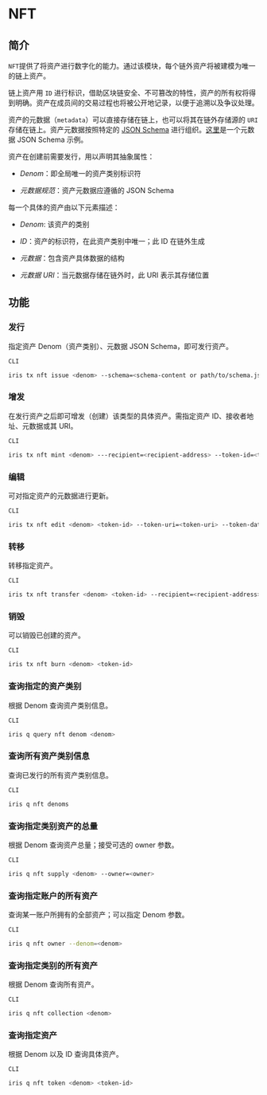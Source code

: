 # NFT

## 简介

`NFT`提供了将资产进行数字化的能力。通过该模块，每个链外资产将被建模为唯一的链上资产。

链上资产用 `ID` 进行标识，借助区块链安全、不可篡改的特性，资产的所有权将得到明确。资产在成员间的交易过程也将被公开地记录，以便于追溯以及争议处理。

资产的元数据（`metadata`）可以直接存储在链上，也可以将其在链外存储源的 `URI` 存储在链上。资产元数据按照特定的 [JSON Schema](https://JSON-Schema.org/) 进行组织。[这里](./nft-metadata.json)是一个元数据 JSON Schema 示例。

资产在创建前需要发行，用以声明其抽象属性：

- _Denom_：即全局唯一的资产类别标识符

- _元数据规范_：资产元数据应遵循的 JSON Schema

每一个具体的资产由以下元素描述：

- _Denom_: 该资产的类别

- _ID_：资产的标识符，在此资产类别中唯一；此 ID 在链外生成

- _元数据_：包含资产具体数据的结构

- _元数据 URI_：当元数据存储在链外时，此 URI 表示其存储位置

## 功能

### 发行

指定资产 Denom（资产类别）、元数据 JSON Schema，即可发行资产。

`CLI`

```bash
iris tx nft issue <denom> --schema=<schema-content or path/to/schema.json>
```

### 增发

在发行资产之后即可增发（创建）该类型的具体资产。需指定资产 ID、接收者地址、元数据或其 URI。

`CLI`

```bash
iris tx nft mint <denom> ---recipient=<recipient-address> --token-id=<token-id> --token-uri=<token-uri> --token-data=<token-data>
```

### 编辑

可对指定资产的元数据进行更新。

`CLI`

```bash
iris tx nft edit <denom> <token-id> --token-uri=<token-uri> --token-data=<token-data>
```

### 转移

转移指定资产。

`CLI`

```bash
iris tx nft transfer <denom> <token-id> --recipient=<recipient-address>
```

### 销毁

可以销毁已创建的资产。

`CLI`

```bash
iris tx nft burn <denom> <token-id>
```

### 查询指定的资产类别

根据 Denom 查询资产类别信息。

`CLI`

```bash
iris q query nft denom <denom>
```

### 查询所有资产类别信息

查询已发行的所有资产类别信息。

`CLI`

```bash
iris q nft denoms
```

### 查询指定类别资产的总量

根据 Denom 查询资产总量；接受可选的 owner 参数。

`CLI`

```bash
iris q nft supply <denom> --owner=<owner>
```

### 查询指定账户的所有资产

查询某一账户所拥有的全部资产；可以指定 Denom 参数。

`CLI`

```bash
iris q nft owner --denom=<denom>
```

### 查询指定类别的所有资产

根据 Denom 查询所有资产。

`CLI`

```bash
iris q nft collection <denom>
```

### 查询指定资产

根据 Denom 以及 ID 查询具体资产。

`CLI`

```bash
iris q nft token <denom> <token-id>
```